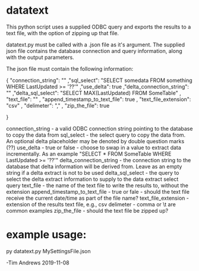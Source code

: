 # datatext
This python script uses a supplied ODBC query and exports the results to a text file, with the option of zipping up that file.

datatext.py must be called with a .json file as it's argument.  The supplied json file contains the database connection and query information, along with the output parameters.

The json file must contain the following information:

{
	"connection_string": "<someconnectionstring>"
	,"sql_select": "SELECT somedata FROM something WHERE LastUpdated >= '??'"
	,"use_delta":	true
	,"delta_connection_string":  "<someconnectionstring>"
	,"delta_sql_select":  "SELECT MAX(LastUpdated) FROM SomeTable"
	, "text_file": "<choose a file name>"
	, "append_timestamp_to_text_file":	true
	, "text_file_extension":  "csv"
	, "delimeter": ","
	, "zip_the_file":	true

}

connection_string - a valid ODBC connection string pointing to the database to copy the data from
sql_select - the select query to copy the data from.  An optional delta placeholder may be denoted by double question marks (??)
use_delta - true or false - choose to swap in a value to extract data incrementally.  As an example "SELECT * FROM SomeTable WHERE LastUpdated >= '??'"
delta_connection_string - the connection string to the database that delta information will be derived from.  Leave as an empty string if a delta extract is not to be used
delta_sql_select - the query to select the delta extract information to supply to the data extract select query
text_file - the name of the text file to write the results to, without the extension
append_timestamp_to_text_file - true or fale - should the text file receive the current date/time as part of the file name?
text_file_extension - extension of the results text file, e.g., csv
delimeter - comma or \t are common examples
zip_the_file - should the text file be zipped up?

# example usage:
py datatext.py MySettingsFile.json


-Tim Andrews 2019-11-08